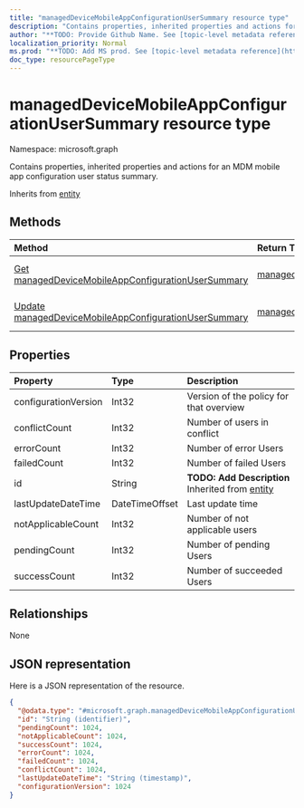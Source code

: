 ```yaml
---
title: "managedDeviceMobileAppConfigurationUserSummary resource type"
description: "Contains properties, inherited properties and actions for an MDM mobile app configuration user status summary."
author: "**TODO: Provide Github Name. See [topic-level metadata reference](https://msgo.azurewebsites.net/add/document/guidelines/metadata.html#topic-level-metadata)**"
localization_priority: Normal
ms.prod: "**TODO: Add MS prod. See [topic-level metadata reference](https://msgo.azurewebsites.net/add/document/guidelines/metadata.html#topic-level-metadata)**"
doc_type: resourcePageType
---
```


# managedDeviceMobileAppConfigurationUserSummary resource type


Namespace: microsoft.graph

Contains properties, inherited properties and actions for an MDM mobile app configuration user status summary.


Inherits from [entity](../resources/entity.md)

## Methods
|Method|Return Type|Description|
|:---|:---|:---|
|[Get managedDeviceMobileAppConfigurationUserSummary](../api/manageddevicemobileappconfigurationusersummary-get.md)|[managedDeviceMobileAppConfigurationUserSummary](../resources/manageddevicemobileappconfigurationusersummary.md)|Read the properties and relationships of a [managedDeviceMobileAppConfigurationUserSummary](../resources/manageddevicemobileappconfigurationusersummary.md) object.|
|[Update managedDeviceMobileAppConfigurationUserSummary](../api/manageddevicemobileappconfigurationusersummary-update.md)|[managedDeviceMobileAppConfigurationUserSummary](../resources/manageddevicemobileappconfigurationusersummary.md)|Update the properties of a [managedDeviceMobileAppConfigurationUserSummary](../resources/manageddevicemobileappconfigurationusersummary.md) object.|

## Properties
|Property|Type|Description|
|:---|:---|:---|
|configurationVersion|Int32|Version of the policy for that overview|
|conflictCount|Int32|Number of users in conflict|
|errorCount|Int32|Number of error Users|
|failedCount|Int32|Number of failed Users|
|id|String|**TODO: Add Description** Inherited from [entity](../resources/entity.md)|
|lastUpdateDateTime|DateTimeOffset|Last update time|
|notApplicableCount|Int32|Number of not applicable users|
|pendingCount|Int32|Number of pending Users|
|successCount|Int32|Number of succeeded Users|

## Relationships
None

## JSON representation
Here is a JSON representation of the resource.
<!-- {
  "blockType": "resource",
  "keyProperty": "id",
  "@odata.type": "microsoft.graph.managedDeviceMobileAppConfigurationUserSummary",
  "baseType": "microsoft.graph.entity",
  "openType": false
}
-->
``` json
{
  "@odata.type": "#microsoft.graph.managedDeviceMobileAppConfigurationUserSummary",
  "id": "String (identifier)",
  "pendingCount": 1024,
  "notApplicableCount": 1024,
  "successCount": 1024,
  "errorCount": 1024,
  "failedCount": 1024,
  "conflictCount": 1024,
  "lastUpdateDateTime": "String (timestamp)",
  "configurationVersion": 1024
}
```

